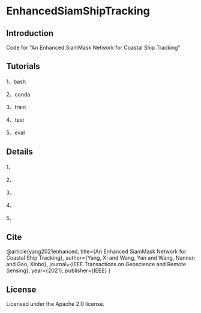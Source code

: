 # EnhancedSiamShipTracking

## Introduction

Code for "An Enhanced SiamMask Network for Coastal Ship Tracking"

## Tutorials

1、bash

2、conda

3、train

4、test

5、eval

## Details

1、

2、

3、

4、

5、

## Cite

@article{yang2021enhanced,
  title={An Enhanced SiamMask Network for Coastal Ship Tracking},
  author={Yang, Xi and Wang, Yan and Wang, Nannan and Gao, Xinbo},
  journal={IEEE Transactions on Geoscience and Remote Sensing},
  year={2021},
  publisher={IEEE}
}

## License

Licensed under the Apache 2.0 license.
